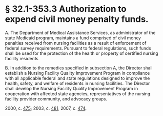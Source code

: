# § 32.1-353.3 Authorization to expend civil money penalty funds.

<p>A. The Department of Medical Assistance Services, as administrator of the state Medicaid program, maintains a fund comprised of civil money penalties received from nursing facilities as a result of enforcement of federal survey requirements. Pursuant to federal regulations, such funds shall be used for the protection of the health or property of certified nursing facility residents.</p><p>B. In addition to the remedies specified in subsection A, the Director shall establish a Nursing Facility Quality Improvement Program in compliance with all applicable federal and state regulations designed to improve the health, safety, and welfare of residents in nursing facilities. The Director shall develop the Nursing Facility Quality Improvement Program in cooperation with affected state agencies, representatives of the nursing facility provider community, and advocacy groups.</p><p>2000, c. <a href='http://lis.virginia.gov/cgi-bin/legp604.exe?001+ful+CHAP0475'>475</a>; 2003, c. <a href='http://lis.virginia.gov/cgi-bin/legp604.exe?031+ful+CHAP0481'>481</a>; 2007, c. <a href='http://lis.virginia.gov/cgi-bin/legp604.exe?071+ful+CHAP0474'>474</a>.</p>